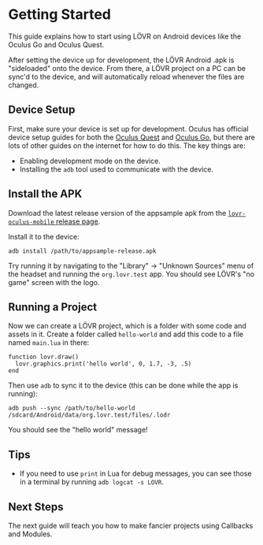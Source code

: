 Getting Started
===

This guide explains how to start using LÖVR on Android devices like the Oculus Go and Oculus Quest.

After setting the device up for development, the LÖVR Android .apk is "sideloaded" onto the device.
From there, a LÖVR project on a PC can be sync'd to the device, and will automatically reload
whenever the files are changed.

Device Setup
---

First, make sure your device is set up for development.  Oculus has official device setup guides
for both the [Oculus Quest](https://developer.oculus.com/documentation/quest/latest/concepts/mobile-device-setup-quest/)
and [Oculus Go](https://developer.oculus.com/documentation/mobilesdk/latest/concepts/mobile-device-setup-go/),
but there are lots of other guides on the internet for how to do this.  The key things are:

- Enabling development mode on the device.
- Installing the `adb` tool used to communicate with the device.

Install the APK
---

Download the latest release version of the appsample apk from the [`lovr-oculus-mobile` release
page](https://github.com/mcclure/lovr-oculus-mobile/releases).

Install it to the device:

```
adb install /path/to/appsample-release.apk
```

Try running it by navigating to the "Library" -> "Unknown Sources" menu of the headset and running
the `org.lovr.test` app.  You should see LÖVR's "no game" screen with the logo.

Running a Project
---

Now we can create a LÖVR project, which is a folder with some code and assets in it.  Create a
folder called `hello-world` and add this code to a file named `main.lua` in there:

```
function lovr.draw()
  lovr.graphics.print('hello world', 0, 1.7, -3, .5)
end
```

Then use `adb` to sync it to the device (this can be done while the app is running):

```
adb push --sync /path/to/hello-world /sdcard/Android/data/org.lovr.test/files/.lodr
```

You should see the "hello world" message!

Tips
---

- If you need to use `print` in Lua for debug messages, you can see those in a terminal by running
  `adb logcat -s LOVR`.

Next Steps
---

The next guide will teach you how to make fancier projects using <a data-key="Callbacks_and_Modules">Callbacks and Modules</a>.
